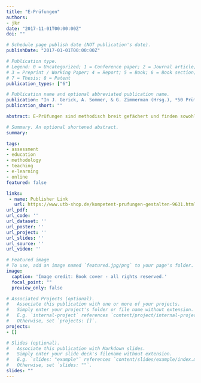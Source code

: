 ```yaml
---
title: "E-Prüfungen"
authors:
- jkr
date: "2017-11-01T00:00:00Z"
doi: ""

# Schedule page publish date (NOT publication's date).
publishDate: "2017-01-01T00:00:00Z"

# Publication type.
# Legend: 0 = Uncategorized; 1 = Conference paper; 2 = Journal article;
# 3 = Preprint / Working Paper; 4 = Report; 5 = Book; 6 = Book section;
# 7 = Thesis; 8 = Patent
publication_types: ["6"]

# Publication name and optional abbreviated publication name.
publication: "In J. Gerick, A. Sommer, & G. Zimmerman (Hrsg.), *50 Prüfungsformate für die Hochschullehre. Kompetent Prüfungen gestalten* (S. 67–70). Waxmann (UTB)"
publication_short: ""

abstract: E-Prüfungen sind methodisch breit gefächert und finden sowohl in der onlinebasierten Lehre, als Teil von Blended-Learning-Formaten oder auch rein campusbasierten Lehrangeboten Anwendung. Lernplattformen bieten vielfältige und komplexe Gestaltungsmöglichkeiten und die Möglichkeit der Verbindung von formativen und summativen Prüfungen. Vorteile bestehen in der weitgehend automatisierten Bewertung, sowie der Möglichkeit der Einbindung von multimedialen Elementen in die Fragestellung.

# Summary. An optional shortened abstract.
summary:

tags:
- assessment
- education
- methodology
- teaching
- e-learning
- online
featured: false

links:
 - name: Publisher Link
   url: https://www.utb-shop.de/kompetent-prufungen-gestalten-9631.html
url_pdf:
url_code: ''
url_dataset: ''
url_poster: ''
url_project: ''
url_slides: ''
url_source: ''
url_video: ''

# Featured image
# To use, add an image named `featured.jpg/png` to your page's folder.
image:
  caption: 'Image credit: Book cover - all rights reserved.'
  focal_point: ""
  preview_only: false

# Associated Projects (optional).
#   Associate this publication with one or more of your projects.
#   Simply enter your project's folder or file name without extension.
#   E.g. `internal-project` references `content/project/internal-project/index.md`.
#   Otherwise, set `projects: []`.
projects:
- []

# Slides (optional).
#   Associate this publication with Markdown slides.
#   Simply enter your slide deck's filename without extension.
#   E.g. `slides: "example"` references `content/slides/example/index.md`.
#   Otherwise, set `slides: ""`.
slides: ""
---
```

